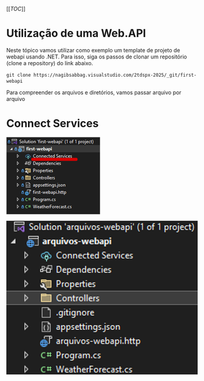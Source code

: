 [[_TOC_]]

# Utilização de uma Web.API

Neste tópico vamos utilizar como exemplo um template de projeto de webapi usando .NET. Para isso, siga os passos de clonar um repositório (clone a repository) do link abaixo.

```git
git clone https://nagibsabbag.visualstudio.com/2tdspx-2025/_git/first-webapi
```

Para compreender os arquivos e diretórios, vamos passar arquivo por arquivo

# Connect Services

![image.png](/.attachments/image-0bcc30df-34a7-432f-84c6-2ffa46a3c140.png)

![image.png](/.attachments/image-0f17df13-1fcc-434e-a43b-d1f88949cd00.png)